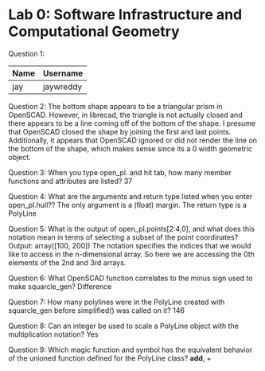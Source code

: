 # Lab 0: Software Infrastructure and Computational Geometry
Question 1:

Name|Username
----|----
jay|jaywreddy

Question 2:
The bottom shape appears to be a triangular prism in OpenSCAD. However, in
librecad, the triangle is not actually closed and there appears to be a line
coming off of the bottom of the shape. I presume that OpenSCAD closed the shape
by joining the first and last points. Additionally, it appears that OpenSCAD
ignored or did not render the line on the bottom of the shape, which makes sense
since its a 0 width geometric object.

Question 3: When you type open_pl. and hit tab, how many member functions and
attributes are listed?
37

Question 4: What are the arguments and return type listed when you enter
 open_pl.hull??
 The only argument is a (float) margin.
 The return type is a PolyLine

Question 5: What is the output of open_pl.points[2:4,0], and what does this
 notation mean in terms of selecting a subset of the point coordinates?
 Output: array([100, 200])
 The notation specifies the indices that we would like to access in the
 n-dimensional array. So here we are accessing the 0th elements of the 2nd and
 3rd arrays.

Question 6: What OpenSCAD function correlates to the minus sign used to make
 squarcle_gen?
Difference

Question 7: How many polylines were in the PolyLine created with squarcle_gen
 before simplified() was called on it?
146

Question 8: Can an integer be used to scale a PolyLine object with the
 multiplication notation?
Yes

 Question 9: Which magic function and symbol has the equivalent behavior of the
  unioned function defined for the PolyLine class?
  __add__, +
